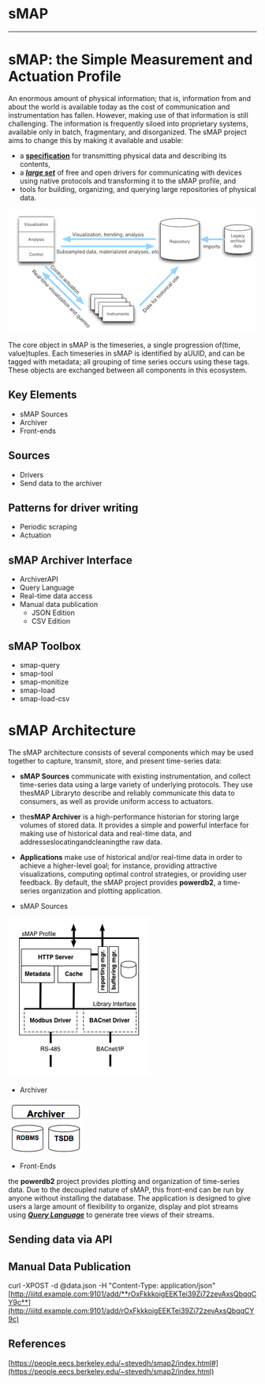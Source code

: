 # sMAP

---

# sMAP: the Simple Measurement and Actuation Profile

An enormous amount of physical information; that is, information from and about the world is available today as the cost of communication and instrumentation has fallen. However, making use of that information is still challenging. The information is frequently siloed into proprietary systems, available only in batch, fragmentary, and disorganized. The sMAP project aims to change this by making it available and usable:

- a [**specification**](https://people.eecs.berkeley.edu/~stevedh/smap2/_downloads/v2.pdf) for transmitting physical data and describing its contents,
- a [***large set***](https://people.eecs.berkeley.edu/~stevedh/smap2/driver_index.html#driver-index) of free and open drivers for communicating with devices using native protocols and transforming it to the sMAP profile, and
- tools for building, organizing, and querying large repositories of physical data.

![image](../../media/Technologies-Brokers-sMAP-image1.png)

The core object in sMAP is the timeseries, a single progression of(time, value)tuples. Each timeseries in sMAP is identified by aUUID, and can be tagged with metadata; all grouping of time series occurs using these tags. These objects are exchanged between all components in this ecosystem.

## Key Elements

- sMAP Sources
- Archiver
- Front-ends

## Sources

- Drivers
- Send data to the archiver

## Patterns for driver writing

- Periodic scraping
- Actuation

## sMAP Archiver Interface

- ArchiverAPI
- Query Language
- Real-time data access
- Manual data publication
  - JSON Edition
  - CSV Edition

## sMAP Toolbox

- smap-query
- smap-tool
- smap-monitize
- smap-load
- smap-load-csv

# sMAP Architecture

The sMAP architecture consists of several components which may be used together to capture, transmit, store, and present time-series data:

- **sMAP Sources** communicate with existing instrumentation, and collect time-series data using a large variety of underlying protocols. They use thesMAP Libraryto describe and reliably communicate this data to consumers, as well as provide uniform access to actuators.
- the**sMAP Archiver** is a high-performance historian for storing large volumes of stored data. It provides a simple and powerful interface for making use of historical data and real-time data, and addresseslocatingandcleaningthe raw data.
- **Applications** make use of historical and/or real-time data in order to achieve a higher-level goal; for instance, providing attractive visualizations, computing optimal control strategies, or providing user feedback. By default, the sMAP project provides **powerdb2**, a time-series organization and plotting application.

- sMAP Sources

![image](../../media/Technologies-Brokers-sMAP-image2.png)

- Archiver

![image](../../media/Technologies-Brokers-sMAP-image3.png)

- Front-Ends

the **powerdb2** project provides plotting and organization of time-series data. Due to the decoupled nature of sMAP, this front-end can be run by anyone without installing the database. The application is designed to give users a large amount of flexibility to organize, display and plot streams using [***Query Language***](https://people.eecs.berkeley.edu/~stevedh/smap2/archiver.html#archiverquery) to generate tree views of their streams.

## Sending data via API

## Manual Data Publication

curl -XPOST -d @data.json -H "Content-Type: application/json" [http://iiitd.example.com:9101/add/**rOxFkkkoigEEKTei39Zi72zevAxsQbqqCY9c**](http://iiitd.example.com:9101/add/rOxFkkkoigEEKTei39Zi72zevAxsQbqqCY9c)

## References

[https://people.eecs.berkeley.edu/~stevedh/smap2/index.html#](https://people.eecs.berkeley.edu/~stevedh/smap2/index.html)
